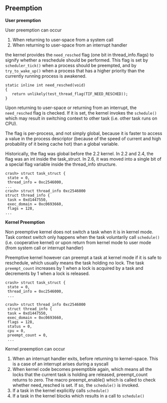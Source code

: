 ## Preemption

**User preemption**

User preemption can occur

1. When returning to user-space from a system call
2. When returning to user-space from an interrupt handler

the kernel provides the `need_resched`  flag (one bit in thread_info.flags) to signify whether a reschedule 
should be performed. This flag is set by `scheduler_tick()` when a process should be preempted, and by 
`try_to_wake_up()` when a process that has a higher priority than the currently running process is awakened.

    static inline int need_resched(void)
    {
       return unlikely(test_thread_flag(TIF_NEED_RESCHED));
    }

Upon returning to user-space or returning from an interrupt, the `need_resched` flag is checked. If it is set, 
the kernel invokes the `schedule()` which may result in switching context to other task (i.e. other task runs on CPU).

The flag is per-process, and not simply global, because it is faster to access a value in the process 
descriptor (because of the speed of current and high probability of it being cache hot) than a global variable.

Historically, the flag was global before the 2.2 kernel. In 2.2 and 2.4, the flag was an int inside the 
task_struct. In 2.6, it was moved into a single bit of a special flag variable inside the thread_info structure.

    crash> struct task_struct {
     state = 0,
     thread_info = 0xc2546000,
    ...
    crash> struct thread_info 0xc2546000
    struct thread_info {
     task = 0xd1447550,
     exec_domain = 0xc0693660,
     flags = 128,
    ...

**Kernel Preemption**


Non preemptive kernel does not switch a task when it is in kernel mode.  Task context switch only happens when the task
voluntarily call `schedule()` (i.e. cooperative kernel) or upon return from kernel mode to user mode (from system call or
interrupt handler)

Preemptive kernel however can preempt a task at kernel mode if it is safe to reschedule, which usually means the task 
holding no lock. The task `preempt_count` increases by 1 when a lock is acquired by  a task and decrements by 1 when a 
lock is released.

    crash> struct task_struct {
     state = 0,
     thread_info = 0xc2546000,
     ...
     
    crash> struct thread_info 0xc2546000
     struct thread_info {
     task = 0xd1447550,
     exec_domain = 0xc0693660,
     flags = 128,
     status = 0,
     cpu = 0,
     preempt_count = 0,
     ...


Kernel preemption can occur

1. When an interrupt handler exits, before returning to kernel-space. This is a case of an interrupt arises during a syscall
2. When kernel code becomes preemptible again, which means all the locks that the current task is holding are released, preempt_count returns to zero. The macro preempt_enable() which is called to check whether need_resched is set. If so, the `schedule()` is invoked.
3. If a task in the kernel explicitly calls `schedule()`
4. If a task in the kernel blocks which results in a call to `schedule()`
